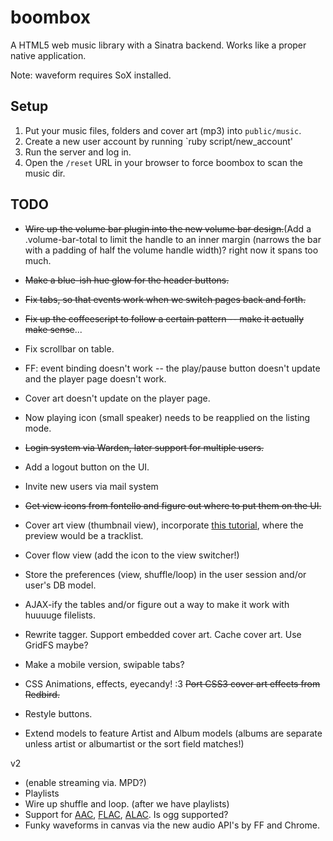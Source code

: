 boombox
=======

A HTML5 web music library with a Sinatra backend. Works like a proper native application.

Note: waveform requires SoX installed.


## Setup

1. Put your music files, folders and cover art (mp3) into `public/music`.
2. Create a new user account by running `ruby script/new_account'
3. Run the server and log in.
4. Open the `/reset` URL in your browser to force boombox to scan the music dir.


## TODO

* ~~Wire up the volume bar plugin into the new volume bar design.~~(Add a .volume-bar-total to limit the handle to an inner margin (narrows the bar with a padding of half the volume handle width)? right now it spans too much.
* ~~Make a blue-ish hue glow for the header buttons.~~
* ~~Fix tabs, so that events work when we switch pages back and forth.~~
* ~~Fix up the coffeescript to follow a certain pattern -- make it actually make sense~~...

* Fix scrollbar on table.

* FF: event binding doesn't work -- the play/pause button doesn't update and the player page doesn't work.
* Cover art doesn't update on the player page.
* Now playing icon (small speaker) needs to be reapplied on the listing mode.

* ~~Login system via Warden, later support for multiple users.~~
* Add a logout button on the UI.
* Invite new users via mail system

* ~~Get view icons from fontello and figure out where to put them on the UI.~~
* Cover art view (thumbnail view), incorporate [this tutorial](http://tympanus.net/Tutorials/ThumbnailGridExpandingPreview/), where the preview would be a tracklist.
* Cover flow view (add the icon to the view switcher!)
* Store the preferences (view, shuffle/loop) in the user session and/or user's DB model.

* AJAX-ify the tables and/or figure out a way to make it work with huuuuge filelists.

* Rewrite tagger. Support embedded cover art. Cache cover art. Use GridFS maybe?

* Make a mobile version, swipable tabs?

* CSS Animations, effects, eyecandy! :3 ~~Port CSS3 cover art effects from Redbird.~~

* Restyle buttons.

* Extend models to feature Artist and Album models (albums are separate unless artist or albumartist or the sort field matches!)

v2

* (enable streaming via. MPD?)
* Playlists
* Wire up shuffle and loop. (after we have playlists)
* Support for [AAC](https://github.com/audiocogs/aac.js), [FLAC](https://github.com/audiocogs/flac.js), [ALAC](https://github.com/audiocogs/alac.js). Is ogg supported?
* Funky waveforms in canvas via the new audio API's by FF and Chrome.
